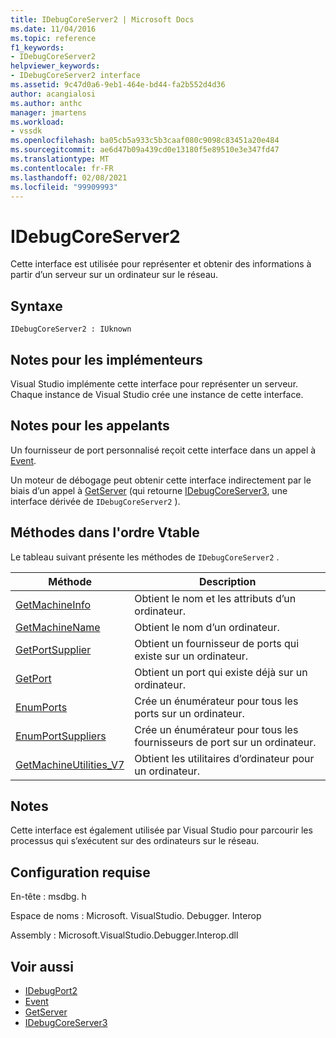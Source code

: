 ```yaml
---
title: IDebugCoreServer2 | Microsoft Docs
ms.date: 11/04/2016
ms.topic: reference
f1_keywords:
- IDebugCoreServer2
helpviewer_keywords:
- IDebugCoreServer2 interface
ms.assetid: 9c47d0a6-9eb1-464e-bd44-fa2b552d4d36
author: acangialosi
ms.author: anthc
manager: jmartens
ms.workload:
- vssdk
ms.openlocfilehash: ba05cb5a933c5b3caaf080c9098c83451a20e484
ms.sourcegitcommit: ae6d47b09a439cd0e13180f5e89510e3e347fd47
ms.translationtype: MT
ms.contentlocale: fr-FR
ms.lasthandoff: 02/08/2021
ms.locfileid: "99909993"
---
```

# <a name="idebugcoreserver2"></a>IDebugCoreServer2
Cette interface est utilisée pour représenter et obtenir des informations à partir d’un serveur sur un ordinateur sur le réseau.

## <a name="syntax"></a>Syntaxe

```
IDebugCoreServer2 : IUknown
```

## <a name="notes-for-implementers"></a>Notes pour les implémenteurs
 Visual Studio implémente cette interface pour représenter un serveur. Chaque instance de Visual Studio crée une instance de cette interface.

## <a name="notes-for-callers"></a>Notes pour les appelants
 Un fournisseur de port personnalisé reçoit cette interface dans un appel à [Event](../../../extensibility/debugger/reference/idebugportevents2-event.md).

 Un moteur de débogage peut obtenir cette interface indirectement par le biais d’un appel à [GetServer](../../../extensibility/debugger/reference/idebugdefaultport2-getserver.md) (qui retourne [IDebugCoreServer3](../../../extensibility/debugger/reference/idebugcoreserver3.md), une interface dérivée de `IDebugCoreServer2` ).

## <a name="methods-in-vtable-order"></a>Méthodes dans l'ordre Vtable
 Le tableau suivant présente les méthodes de `IDebugCoreServer2` .

|Méthode|Description|
|------------|-----------------|
|[GetMachineInfo](../../../extensibility/debugger/reference/idebugcoreserver2-getmachineinfo.md)|Obtient le nom et les attributs d’un ordinateur.|
|[GetMachineName](../../../extensibility/debugger/reference/idebugcoreserver2-getmachinename.md)|Obtient le nom d’un ordinateur.|
|[GetPortSupplier](../../../extensibility/debugger/reference/idebugcoreserver2-getportsupplier.md)|Obtient un fournisseur de ports qui existe sur un ordinateur.|
|[GetPort](../../../extensibility/debugger/reference/idebugcoreserver2-getport.md)|Obtient un port qui existe déjà sur un ordinateur.|
|[EnumPorts](../../../extensibility/debugger/reference/idebugcoreserver2-enumports.md)|Crée un énumérateur pour tous les ports sur un ordinateur.|
|[EnumPortSuppliers](../../../extensibility/debugger/reference/idebugcoreserver2-enumportsuppliers.md)|Crée un énumérateur pour tous les fournisseurs de port sur un ordinateur.|
|[GetMachineUtilities_V7](../../../extensibility/debugger/reference/idebugcoreserver2-getmachineutilities-v7.md)|Obtient les utilitaires d’ordinateur pour un ordinateur.|

## <a name="remarks"></a>Notes
 Cette interface est également utilisée par Visual Studio pour parcourir les processus qui s’exécutent sur des ordinateurs sur le réseau.

## <a name="requirements"></a>Configuration requise
 En-tête : msdbg. h

 Espace de noms : Microsoft. VisualStudio. Debugger. Interop

 Assembly : Microsoft.VisualStudio.Debugger.Interop.dll

## <a name="see-also"></a>Voir aussi
- [IDebugPort2](../../../extensibility/debugger/reference/idebugport2.md)
- [Event](../../../extensibility/debugger/reference/idebugportevents2-event.md)
- [GetServer](../../../extensibility/debugger/reference/idebugdefaultport2-getserver.md)
- [IDebugCoreServer3](../../../extensibility/debugger/reference/idebugcoreserver3.md)
